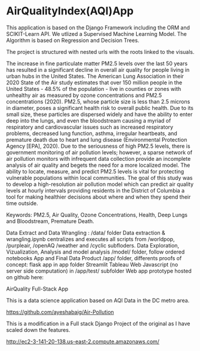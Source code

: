 # AirQualityIndex(AQI)App

This application is based on the Django Framework including the ORM and SCIKIT-Learn API. We utlized a Supervised Machine Learning Model. The Algorithm is based on Regression and Decision Trees.

The project is structured with nested urls with the roots linked to the visuals.

The increase in fine particulate matter PM2.5 levels over the last 50 years has resulted in a significant decline in overall air quality for people living in urban hubs in the United States. The American Lung Association in their 2020 State of the Air study estimates that over 150 million people in the United States - 48.5% of the population - live in counties or zones with unhealthy air as measured by ozone concentrations and PM2.5 concentrations (2020). PM2.5, whose particle size is less than 2.5 microns in diameter, poses a significant health risk to overall public health. Due to its small size, these particles are dispersed widely and have the ability to enter deep into the lungs, and even the bloodstream causing a myriad of respiratory and cardiovascular issues such as increased respiratory problems, decreased lung function, asthma, irregular heartbeats, and premature death due to heart and lung disease (Environmental Protection Agency [EPA], 2020). Due to the seriousness of high PM2.5 levels, there is government monitoring of air pollution levels; however, a sparse network of air pollution monitors with infrequent data collection provide an incomplete analysis of air quality and begets the need for a more localized model. The ability to locate, measure, and predict PM2.5 levels is vital for protecting vulnerable populations within local communities. The goal of this study was to develop a high-resolution air pollution model which can predict air quality levels at hourly intervals providing residents in the District of Columbia a tool for making healthier decisions about where and when they spend their time outside.

Keywords: PM2.5, Air Quality, Ozone Concentrations, Health, Deep Lungs and Bloodstream, Premature Death.

Data Extract and Data Wrangling :
/data/ folder Data extraction & wrangling.ipynb centralizes and executes all scripts from /worldpop, /purpleair, /openAQ /weather and /cyclic subfloders.
Data Exploration, Vizualization, Analysis and model analysis
/model/ folder, follow ordered notebooks
App and Final Data Product
/app/ folder, differents proofs of concept:
flask app in app folder
Streamlit
Tableau
Web Javascript (no server side computation) in /app/test/ subfolder
Web app prototype hosted on github here:

AirQuality Full-Stack App


This is a data science application based on AQI Data in the DC metro area.

https://github.com/ayeshabaig/Air-Pollution

This is a modification in a Full stack Django Project of the original as I have scaled down the features.  

http://ec2-3-141-20-138.us-east-2.compute.amazonaws.com/


